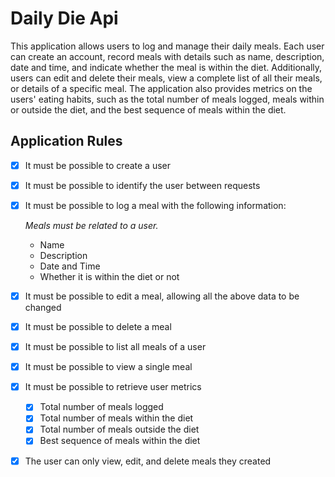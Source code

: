 # Daily Die Api
This application allows users to log and manage their daily meals. Each user can create an account, record meals with details such as name, description, date and time, and indicate whether the meal is within the diet. Additionally, users can edit and delete their meals, view a complete list of all their meals, or details of a specific meal. The application also provides metrics on the users' eating habits, such as the total number of meals logged, meals within or outside the diet, and the best sequence of meals within the diet.

## Application Rules

- [x] It must be possible to create a user
- [x] It must be possible to identify the user between requests
- [x] It must be possible to log a meal with the following information:
    
    *Meals must be related to a user.*
    
    - Name
    - Description
    - Date and Time
    - Whether it is within the diet or not
- [x] It must be possible to edit a meal, allowing all the above data to be changed
- [x] It must be possible to delete a meal
- [x] It must be possible to list all meals of a user
- [x] It must be possible to view a single meal
- [x] It must be possible to retrieve user metrics
    - [x] Total number of meals logged
    - [x] Total number of meals within the diet
    - [x] Total number of meals outside the diet
    - [x] Best sequence of meals within the diet
- [x] The user can only view, edit, and delete meals they created
